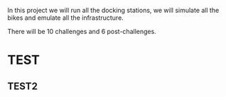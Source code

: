 In this project we will run all the docking stations, we will simulate all the bikes and emulate all the infrastructure.

There will be 10 challenges and 6 post-challenges.
# TEST
## TEST2
